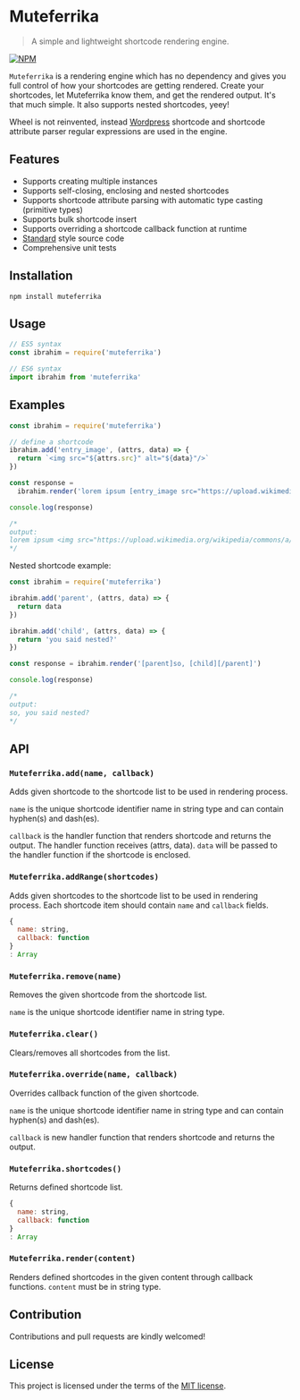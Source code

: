 # Muteferrika
> A simple and lightweight shortcode rendering engine.

[![NPM](https://nodei.co/npm/muteferrika.png)](https://nodei.co/npm/muteferrika/)

`Muteferrika` is a rendering engine which has no dependency and gives you full control of how your shortcodes are getting rendered. Create your shortcodes, let Muteferrika know them, and get the rendered output. It's that much simple. It also supports nested shortcodes, yeey!

Wheel is not reinvented, instead [Wordpress](https://wordpress.org) shortcode and shortcode attribute parser regular expressions are used in the engine.

## Features

- Supports creating multiple instances
- Supports self-closing, enclosing and nested shortcodes
- Supports shortcode attribute parsing with automatic type casting (primitive types)
- Supports bulk shortcode insert
- Supports overriding a shortcode callback function at runtime
- [Standard](https://github.com/standard/standard) style source code
- Comprehensive unit tests

## Installation
`npm install muteferrika`

## Usage

```js
// ES5 syntax
const ibrahim = require('muteferrika')

// ES6 syntax
import ibrahim from 'muteferrika'
```

## Examples

```js
const ibrahim = require('muteferrika')

// define a shortcode
ibrahim.add('entry_image', (attrs, data) => {
  return `<img src="${attrs.src}" alt="${data}"/>`
})

const response =
  ibrahim.render('lorem ipsum [entry_image src="https://upload.wikimedia.org/wikipedia/commons/a/a2/Ibrahim_M%C3%BCteferrika.jpg"]Ibrahim Muteferrika[/entry_image] dolor sit amet.')

console.log(response)

/*
output:
lorem ipsum <img src="https://upload.wikimedia.org/wikipedia/commons/a/a2/Ibrahim_M%C3%BCteferrika.jpg" alt="Ibrahim Muteferrika"/> dolor sit amet
*/
```

Nested shortcode example:

```js
const ibrahim = require('muteferrika')

ibrahim.add('parent', (attrs, data) => {
  return data
})

ibrahim.add('child', (attrs, data) => {
  return 'you said nested?'
})

const response = ibrahim.render('[parent]so, [child][/parent]')

console.log(response)

/*
output:
so, you said nested?
*/
```

## API

### `Muteferrika.add(name, callback)`

Adds given shortcode to the shortcode list to be used in rendering process.

`name` is the unique shortcode identifier name in string type and can contain hyphen(s) and dash(es).

`callback` is the handler function that renders shortcode and returns the output. The handler function receives (attrs, data). `data` will be passed to the handler function if the shortcode is enclosed.

### `Muteferrika.addRange(shortcodes)`

Adds given shortcodes to the shortcode list to be used in rendering process. Each shortcode item should contain `name` and `callback` fields.

```js
{
  name: string,
  callback: function
}
: Array
```

### `Muteferrika.remove(name)`

Removes the given shortcode from the shortcode list.

`name` is the unique shortcode identifier name in string type.

### `Muteferrika.clear()`

Clears/removes all shortcodes from the list.

### `Muteferrika.override(name, callback)`

Overrides callback function of the given shortcode.

`name` is the unique shortcode identifier name in string type and can contain hyphen(s) and dash(es).

`callback` is new handler function that renders shortcode and returns the output.

### `Muteferrika.shortcodes()`

Returns defined shortcode list.

```js
{
  name: string,
  callback: function
}
: Array
```

### `Muteferrika.render(content)`

Renders defined shortcodes in the given content through callback functions. `content` must be in string type.

## Contribution
Contributions and pull requests are kindly welcomed!

## License
This project is licensed under the terms of the [MIT license](https://github.com/hsynlms/muteferrika/blob/master/LICENSE).
